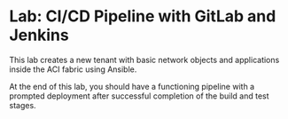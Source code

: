 # Lab: CI/CD Pipeline with GitLab and Jenkins

This lab creates a new tenant with basic network objects and applications inside the ACI
fabric using Ansible.

At the end of this lab, you should have a functioning pipeline with a prompted deployment
after successful completion of the build and test stages.